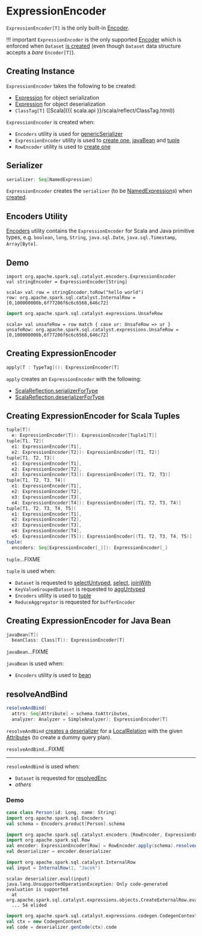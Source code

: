 # ExpressionEncoder

`ExpressionEncoder[T]` is the only built-in [Encoder](Encoder.md).

!!! important
    `ExpressionEncoder` is the only supported [Encoder](Encoder.md) which is enforced when `Dataset` [is created](Dataset.md#exprEnc) (even though `Dataset` data structure accepts a _bare_ `Encoder[T]`).

## Creating Instance

`ExpressionEncoder` takes the following to be created:

* <span id="objSerializer"> [Expression](expressions/Expression.md) for object serialization
* <span id="objDeserializer"> [Expression](expressions/Expression.md) for object deserialization
* <span id="clsTag"> `ClassTag[T]` ([Scala]({{ scala.api }}/scala/reflect/ClassTag.html))

`ExpressionEncoder` is created when:

* `Encoders` utility is used for [genericSerializer](Encoders.md#genericSerializer)
* `ExpressionEncoder` utility is used to [create one](#apply), [javaBean](#javaBean) and [tuple](#tuple)
* `RowEncoder` utility is used to [create one](RowEncoder.md#apply)

## <span id="serializer"> Serializer

```scala
serializer: Seq[NamedExpression]
```

`ExpressionEncoder` creates the `serializer` (to be [NamedExpression](expressions/NamedExpression.md)s) when [created](#creating-instance).

## Encoders Utility

[Encoders](Encoders.md) utility contains the `ExpressionEncoder` for Scala and Java primitive types, e.g. `boolean`, `long`, `String`, `java.sql.Date`, `java.sql.Timestamp`, `Array[Byte]`.

## Demo

```text
import org.apache.spark.sql.catalyst.encoders.ExpressionEncoder
val stringEncoder = ExpressionEncoder[String]
```

```text
scala> val row = stringEncoder.toRow("hello world")
row: org.apache.spark.sql.catalyst.InternalRow = [0,100000000b,6f77206f6c6c6568,646c72]
```

```scala
import org.apache.spark.sql.catalyst.expressions.UnsafeRow
```

```text
scala> val unsafeRow = row match { case ur: UnsafeRow => ur }
unsafeRow: org.apache.spark.sql.catalyst.expressions.UnsafeRow = [0,100000000b,6f77206f6c6c6568,646c72]
```

## <span id="apply"> Creating ExpressionEncoder

```scala
apply[T : TypeTag](): ExpressionEncoder[T]
```

`apply` creates an `ExpressionEncoder` with the following:

* [ScalaReflection.serializerForType](ScalaReflection.md#serializerForType)
* [ScalaReflection.deserializerForType](ScalaReflection.md#deserializerForType)

## <span id="tuple"> Creating ExpressionEncoder for Scala Tuples

```scala
tuple[T](
  e: ExpressionEncoder[T]): ExpressionEncoder[Tuple1[T]]
tuple[T1, T2](
  e1: ExpressionEncoder[T1],
  e2: ExpressionEncoder[T2]): ExpressionEncoder[(T1, T2)]
tuple[T1, T2, T3](
  e1: ExpressionEncoder[T1],
  e2: ExpressionEncoder[T2],
  e3: ExpressionEncoder[T3]): ExpressionEncoder[(T1, T2, T3)]
tuple[T1, T2, T3, T4](
  e1: ExpressionEncoder[T1],
  e2: ExpressionEncoder[T2],
  e3: ExpressionEncoder[T3],
  e4: ExpressionEncoder[T4]): ExpressionEncoder[(T1, T2, T3, T4)]
tuple[T1, T2, T3, T4, T5](
  e1: ExpressionEncoder[T1],
  e2: ExpressionEncoder[T2],
  e3: ExpressionEncoder[T3],
  e4: ExpressionEncoder[T4],
  e5: ExpressionEncoder[T5]): ExpressionEncoder[(T1, T2, T3, T4, T5)]
tuple(
  encoders: Seq[ExpressionEncoder[_]]): ExpressionEncoder[_]
```

`tuple`...FIXME

`tuple` is used when:

* `Dataset` is requested to [selectUntyped](Dataset.md#selectUntyped), [select](Dataset.md#select), [joinWith](Dataset.md#joinWith)
* `KeyValueGroupedDataset` is requested to [aggUntyped](KeyValueGroupedDataset.md#aggUntyped)
* `Encoders` utility is used to [tuple](Encoders.md#tuple)
* `ReduceAggregator` is requested for `bufferEncoder`

## <span id="javaBean"> Creating ExpressionEncoder for Java Bean

```scala
javaBean[T](
  beanClass: Class[T]): ExpressionEncoder[T]
```

`javaBean`...FIXME

`javaBean` is used when:

* `Encoders` utility is used to [bean](Encoders.md#bean)

## <span id="resolveAndBind"> resolveAndBind

```scala
resolveAndBind(
  attrs: Seq[Attribute] = schema.toAttributes,
  analyzer: Analyzer = SimpleAnalyzer): ExpressionEncoder[T]
```

`resolveAndBind` [creates a deserializer](CatalystSerde.md#deserialize) for a [LocalRelation](logical-operators/LocalRelation.md) with the given [Attribute](expressions/Attribute.md)s (to create a dummy query plan).

`resolveAndBind`...FIXME

---

`resolveAndBind` is used when:

* `Dataset` is requested for [resolvedEnc](Dataset.md#resolvedEnc)
* _others_

### Demo

```scala
case class Person(id: Long, name: String)
import org.apache.spark.sql.Encoders
val schema = Encoders.product[Person].schema
```

```scala
import org.apache.spark.sql.catalyst.encoders.{RowEncoder, ExpressionEncoder}
import org.apache.spark.sql.Row
val encoder: ExpressionEncoder[Row] = RowEncoder.apply(schema).resolveAndBind()
val deserializer = encoder.deserializer
```

```scala
import org.apache.spark.sql.catalyst.InternalRow
val input = InternalRow(1, "Jacek")
```

```text
scala> deserializer.eval(input)
java.lang.UnsupportedOperationException: Only code-generated evaluation is supported
  at org.apache.spark.sql.catalyst.expressions.objects.CreateExternalRow.eval(objects.scala:1105)
  ... 54 elided
```

```scala
import org.apache.spark.sql.catalyst.expressions.codegen.CodegenContext
val ctx = new CodegenContext
val code = deserializer.genCode(ctx).code
```
